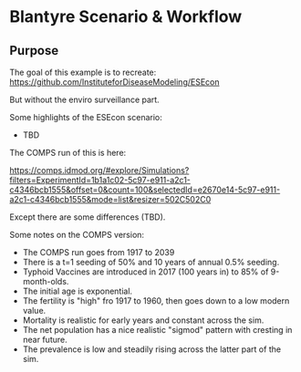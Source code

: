 # Blantyre Scenario & Workflow

## Purpose

The goal of this example is to recreate: https://github.com/InstituteforDiseaseModeling/ESEcon

But without the enviro surveillance part.

Some highlights of the ESEcon scenario:
- TBD

The COMPS run of this is here:

https://comps.idmod.org/#explore/Simulations?filters=ExperimentId=1b1a1c02-5c97-e911-a2c1-c4346bcb1555&offset=0&count=100&selectedId=e2670e14-5c97-e911-a2c1-c4346bcb1555&mode=list&resizer=502C502C0

Except there are some differences (TBD).

Some notes on the COMPS version:
- The COMPS run goes from 1917 to 2039
- There is a t=1 seeding of 50% and 10 years of annual 0.5% seeding.
- Typhoid Vaccines are introduced in 2017 (100 years in) to 85% of 9-month-olds.
- The initial age is exponential.
- The fertility is "high" fro 1917 to 1960, then goes down to a low modern value.
- Mortality is realistic for early years and constant across the sim.
- The net population has a nice realistic "sigmod" pattern with cresting in near future.
- The prevalence is low and steadily rising across the latter part of the sim.
